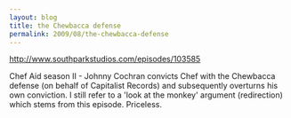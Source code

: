 ```yaml
---
layout: blog
title: the Chewbacca defense
permalink: 2009/08/the-chewbacca-defense
---
```


<p><a href="http://www.southparkstudios.com/episodes/103585" title="http://www.southparkstudios.com/episodes/103585">http://www.southparkstudios.com/episodes/103585</a></p>
<p>Chef Aid season II - Johnny Cochran convicts Chef with the Chewbacca defense (on behalf of Capitalist Records) and subsequently overturns his own conviction. I still refer to a 'look at the monkey' argument (redirection) which stems from this episode. Priceless.</p>
